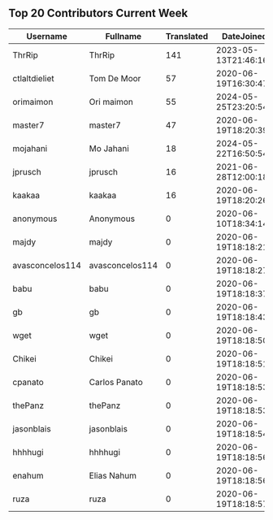 ## Top 20 Contributors Current Week ##
|Username|Fullname|Translated|DateJoined|Language|
|--------|--------|----------|----------|-------|
|ThrRip|ThrRip|141|2023-05-13T21:46:16.|zh_Hans|
|ctlaltdieliet|Tom De Moor|57|2020-06-19T16:30:47Z|nl|
|orimaimon|Ori maimon|55|2024-05-25T23:20:54.|he|
|master7|master7|47|2020-06-19T18:20:39.|pl|
|mojahani|Mo Jahani|18|2024-05-22T16:50:54.|fa|
|jprusch|jprusch|16|2021-06-28T12:00:18.|de|
|kaakaa|kaakaa|16|2020-06-19T18:20:26Z|ja|
|anonymous|Anonymous|0|2020-06-10T18:34:14.||
|majdy|majdy|0|2020-06-19T18:18:21.||
|avasconcelos114|avasconcelos114|0|2020-06-19T18:18:27Z||
|babu|babu|0|2020-06-19T18:18:37.||
|gb|gb|0|2020-06-19T18:18:43.||
|wget|wget|0|2020-06-19T18:18:50Z|ro|
|Chikei|Chikei|0|2020-06-19T18:18:51Z|zh_Hant|
|cpanato|Carlos Panato|0|2020-06-19T18:18:53Z||
|thePanz|thePanz|0|2020-06-19T18:18:53Z||
|jasonblais|jasonblais|0|2020-06-19T18:18:54Z||
|hhhhugi|hhhhugi|0|2020-06-19T18:18:56.||
|enahum|Elias  Nahum|0|2020-06-19T18:18:56Z|es|
|ruza|ruza|0|2020-06-19T18:18:57.||
